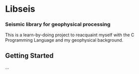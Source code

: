 # Libseis

### Seismic library for geophysical processing

This is a learn-by-doing project
to reacquaint myself with the C Programming Language and my geophysical background.

## Getting Started

...